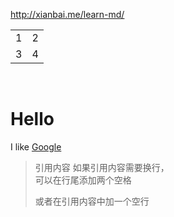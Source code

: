 http://xianbai.me/learn-md/
<table>
  <tr>
    <td>1</td>
    <td>2</td>
  </tr>
  <tr>
    <td>3</td>
    <td>4</td>
  </tr>
</table>
<br>

Hello
====

I like [Google](https://www.google.com/)
>引用内容
>如果引用内容需要换行，  
>可以在行尾添加两个空格
>
>或者在引用内容中加一个空行
